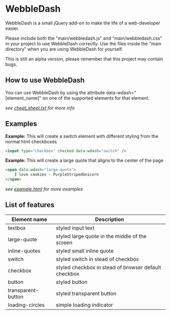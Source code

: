 # WebbleDash

WebbleDash is a small jQuery add-on to make the life of a web-developer easier.

Please include both the "main/webbledash.js" and "main/webbledash.css" in your project to use WebbleDash correctly. Use the files inside the "main directory" when you are using WebbleDash for yourself.

This is still an alpha version, please remember that this project may contain bugs.

## How to use WebbleDash

You can use WebbleDash by using the attribute data-wdash="[element_name]" on one of the supported elements for that element.

_see [cheat_sheet.txt](../master/cheat_sheet.txt) for more info_

## Examples

**Example:** This will create a switch element with different styling from the normal html checkboxes

```html
<input type="checkbox" checked data-wdash="switch" />
```

**Example:** This will create a large quote that aligns to the center of the page

```html
<span data-wdash="large-quote">
    I love cookies - PurpleStripedUnicorn
</span>
```

_see [example.html](../master/example.html) for more examples_

## List of features

| Element name        | Description                                              |
| ------------------- | -------------------------------------------------------- |
| textbox             | styled input text                                        |
| large-quote         | styled large quote in the middle of the screen           |
| inline-quotes       | styled small inline quote                                |
| switch              | styled switch in stead of checkbox                       |
| checkbox            | styled checkbox in stead of browser default checkbox     |
| button              | styled button                                            |
| transparent-button  | styled transparent button                                |
| loading-circles     | simple loading indicator                                 |
